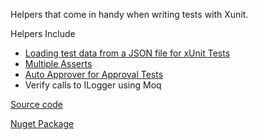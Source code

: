 Helpers that come in handy when writing tests with Xunit.

Helpers Include

- [Loading test data from a JSON file for xUnit Tests](/blog/new-release-codinators-xunit-helpers-nuget-package)
- [Multiple Asserts](/blog/codinators-xunit-helpers-nuget-package-update-1)
- [Auto Approver for Approval Tests](/blog/codinators-xunit-helpers-nuget-package-update-2)
- Verify calls to ILogger using Moq

[Source code](https://github.com/AnkurSheel/xUnitHelpers)

[Nuget Package](https://www.nuget.org/packages/Codinators.XunitHelpers/)
